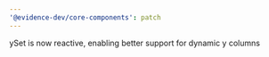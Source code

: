 ```yaml
---
'@evidence-dev/core-components': patch
---
```


ySet is now reactive, enabling better support for dynamic y columns
